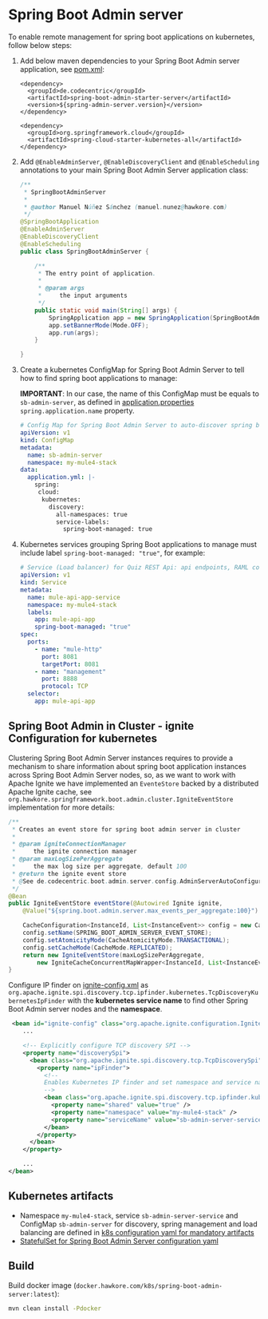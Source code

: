 # Spring Boot Admin server

To enable remote management for spring boot applications on kubernetes, follow below steps:

1. Add below maven dependencies to your Spring Boot Admin server application, see [pom.xml](pom.xml):
    ```
    <dependency>
      <groupId>de.codecentric</groupId>
      <artifactId>spring-boot-admin-starter-server</artifactId>
      <version>${spring-admin-server.version}</version>
    </dependency>
   
    <dependency>
      <groupId>org.springframework.cloud</groupId>
      <artifactId>spring-cloud-starter-kubernetes-all</artifactId>
    </dependency>
    ``` 

2. Add `@EnableAdminServer`, `@EnableDiscoveryClient` and `@EnableScheduling` annotations
to your main Spring Boot Admin Server application class:

    ``` java
    /**
     * SpringBootAdminServer
     *
     * @author Manuel Núñez Sánchez (manuel.nunez@hawkore.com)
     */
    @SpringBootApplication
    @EnableAdminServer
    @EnableDiscoveryClient
    @EnableScheduling
    public class SpringBootAdminServer {
    
        /**
         * The entry point of application.
         *
         * @param args
         *     the input arguments
         */
        public static void main(String[] args) {
            SpringApplication app = new SpringApplication(SpringBootAdminServer.class);
            app.setBannerMode(Mode.OFF);
            app.run(args);
        }
    
    }
    ```
   
3. Create a kubernetes ConfigMap for Spring Boot Admin Server to tell how to find spring boot applications to manage:

    **IMPORTANT**: In our case, the name of this ConfigMap must be equals to `sb-admin-server`, as defined in [application.properties](src/main/resources/application.properties) `spring.application.name` property.

    ```yaml
    # Config Map for Spring Boot Admin Server to auto-discover spring boot applications to manage
    apiVersion: v1
    kind: ConfigMap
    metadata:
      name: sb-admin-server
      namespace: my-mule4-stack
    data:
      application.yml: |-
        spring:
         cloud:
          kubernetes:
            discovery:
              all-namespaces: true
              service-labels:
                spring-boot-managed: true
    ```

4. Kubernetes services grouping Spring Boot applications to manage must include label `spring-boot-managed: "true"`, for example:

    ```yaml
    # Service (Load balancer) for Quiz REST Api: api endpoints, RAML console and spring boot management (actuator)
    apiVersion: v1
    kind: Service
    metadata:
      name: mule-api-app-service
      namespace: my-mule4-stack
      labels:
        app: mule-api-app
        spring-boot-managed: "true"
    spec:
      ports:
        - name: "mule-http"
          port: 8081
          targetPort: 8081
        - name: "management"
          port: 8888
          protocol: TCP
      selector:
        app: mule-api-app
    ```

## Spring Boot Admin in Cluster - ignite Configuration for kubernetes

Clustering Spring Boot Admin Server instances requires to provide a mechanism to share information about spring boot application instances across Spring Boot Admin Server nodes,
so, as we want to work with Apache Ignite we have implemented an `EventeStore` backed by a distributed Apache Ignite cache, see `org.hawkore.springframework.boot.admin.cluster.IgniteEventStore` implementation for more details:

```java
/**
 * Creates an event store for spring boot admin server in cluster
 *
 * @param igniteConnectionManager
 *     the ignite connection manager
 * @param maxLogSizePerAggregate
 *     the max log size per aggregate, default 100
 * @return the ignite event store
 * @See de.codecentric.boot.admin.server.config.AdminServerAutoConfiguration
 */
@Bean
public IgniteEventStore eventStore(@Autowired Ignite ignite,
    @Value("${spring.boot.admin.server.max_events_per_aggregate:100}") int maxLogSizePerAggregate) {

    CacheConfiguration<InstanceId, List<InstanceEvent>> config = new CacheConfiguration<>();
    config.setName(SPRING_BOOT_ADMIN_SERVER_EVENT_STORE);
    config.setAtomicityMode(CacheAtomicityMode.TRANSACTIONAL);
    config.setCacheMode(CacheMode.REPLICATED);
    return new IgniteEventStore(maxLogSizePerAggregate,
        new IgniteCacheConcurrentMapWrapper<InstanceId, List<InstanceEvent>>(ignite, config));
}
```

Configure IP finder on [ignite-config.xml](src/main/resources/ignite-config.xml) as `org.apache.ignite.spi.discovery.tcp.ipfinder.kubernetes.TcpDiscoveryKubernetesIpFinder` with the **kubernetes service name** to find other Spring Boot Admin server nodes and the **namespace**.

```xml
 <bean id="ignite-config" class="org.apache.ignite.configuration.IgniteConfiguration">
    ...

    <!-- Explicitly configure TCP discovery SPI -->
    <property name="discoverySpi">
      <bean class="org.apache.ignite.spi.discovery.tcp.TcpDiscoverySpi">
        <property name="ipFinder">
          <!--
          Enables Kubernetes IP finder and set namespace and service name (cluster) to find SERVER nodes.
          -->
          <bean class="org.apache.ignite.spi.discovery.tcp.ipfinder.kubernetes.TcpDiscoveryKubernetesIpFinder">
            <property name="shared" value="true" />
            <property name="namespace" value="my-mule4-stack" />
            <property name="serviceName" value="sb-admin-server-service" />
          </bean>
        </property>
      </bean>
    </property>

    ...
</bean>
```

## Kubernetes artifacts

- Namespace `my-mule4-stack`, service `sb-admin-server-service` and ConfigMap `sb-admin-server` for discovery, spring management and load balancing are defined in [k8s configuration yaml for mandatory artifacts](../kubernetes/1-mandatory.yaml)
- [StatefulSet for Spring Boot Admin Server configuration yaml](../kubernetes/3-statefulset-sb-admin-server.yaml)


## Build

Build docker image (`docker.hawkore.com/k8s/spring-boot-admin-server:latest`):

```bash
mvn clean install -Pdocker
```
